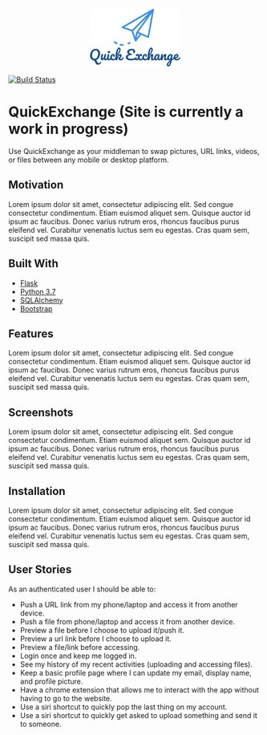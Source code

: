 <p align="center">
  <img src="quickexchange/static/img/QE.png"/>
</p>

[![Build Status](https://travis-ci.org/Francisco-Ibarra07/QuickExchange.svg?branch=master)](https://travis-ci.org/Francisco-Ibarra07/QuickExchange)
# QuickExchange (Site is currently a work in progress)

Use QuickExchange as your middleman to swap pictures, URL links, videos, or files between any mobile or desktop platform.

## Motivation
Lorem ipsum dolor sit amet, consectetur adipiscing elit. Sed congue consectetur condimentum. Etiam euismod aliquet sem. Quisque auctor id ipsum ac faucibus. Donec varius rutrum eros, rhoncus faucibus purus eleifend vel. Curabitur venenatis luctus sem eu egestas. Cras quam sem, suscipit sed massa quis.

## Built With
* [Flask](https://palletsprojects.com/p/flask/)
* [Python 3.7](https://www.python.org)
* [SQLAlchemy](https://www.sqlalchemy.org)
* [Bootstrap](https://getbootstrap.com)

## Features
Lorem ipsum dolor sit amet, consectetur adipiscing elit. Sed congue consectetur condimentum. Etiam euismod aliquet sem. Quisque auctor id ipsum ac faucibus. Donec varius rutrum eros, rhoncus faucibus purus eleifend vel. Curabitur venenatis luctus sem eu egestas. Cras quam sem, suscipit sed massa quis.

## Screenshots
Lorem ipsum dolor sit amet, consectetur adipiscing elit. Sed congue consectetur condimentum. Etiam euismod aliquet sem. Quisque auctor id ipsum ac faucibus. Donec varius rutrum eros, rhoncus faucibus purus eleifend vel. Curabitur venenatis luctus sem eu egestas. Cras quam sem, suscipit sed massa quis.

## Installation
Lorem ipsum dolor sit amet, consectetur adipiscing elit. Sed congue consectetur condimentum. Etiam euismod aliquet sem. Quisque auctor id ipsum ac faucibus. Donec varius rutrum eros, rhoncus faucibus purus eleifend vel. Curabitur venenatis luctus sem eu egestas. Cras quam sem, suscipit sed massa quis.

## User Stories
As an authenticated user I should be able to:
- Push a URL link from my phone/laptop and access it from another device.
- Push a file from phone/laptop and access it from another device.
- Preview a file before I choose to upload it/push it.
- Preview a url link before I choose to upload it.
- Preview a file/link before accessing.
- Login once and keep me logged in.
- See my history of my recent activities (uploading and accessing files).
- Keep a basic profile page where I can update my email, display name, and profile picture.
- Have a chrome extension that allows me to interact with the app without having to go to the website.
- Use a siri shortcut to quickly pop the last thing on my account.
- Use a siri shortcut to quickly get asked to upload something and send it to someone.
